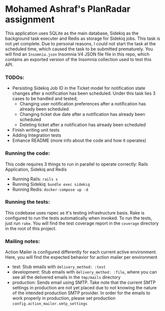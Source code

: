 # Mohamed Ashraf's PlanRadar assignment

This application uses SQLite as the main database, Sidekiq as the background task executer and Redis as storage for Sidekiq jobs.
This task is not yet complete. Due to personal reasons, I could not start the task at the scheduled time, which caused the task to be submitted prematurely.
You will find an `Insomnia.json` Insomnia V4 JSON file file in this repo, which contains an exported version of the Insomnia collection used to test this API.

### TODOs:

- Persisting Sidekiq Job ID in the Ticket model for notification state changes after a notification has been scheduled. Under this task lies 3 cases to be handled and tested;
  - Changing user notification preferences after a notification has already been scheduled
  - Changing ticket due date after a notification has already been scheduled
  - Deleting ticket after a notification has already been scheduled
- Finish writing unit tests
- Adding Integration tests
- Enhance README (more info about the code and how it operates)

### Running the code:

This code requires 3 things to run in parallel to operate correctly: Rails Application, Sidekiq and Redis

- Running Rails: `rails s`
- Running Sidekiq: `bundle exec sidekiq`
- Running Redis: `docker-compose up -d`

### Running the tests:

This codebase uses rspec as it's testing infrastructure basis. Rake is configured to run the tests automatically when invoked. To run the tests, just run `rake`.
You will find the test coverage report in the `coverage` directory in the root of this project.

### Mailing notes:

Action Mailer is configured differently for each current active environment. Here, you will find the expected behavior for action mailer per environment

- test: Stub emails with `delivery_method: :test`
- development: Stub emails with `delivery_method: :file`, where you can see all the delivered emails in the `tmp/mails` directory
- production: Sends email using SMTP. Take note that the current SMTP settings in production are not yet placed due to not knowing the nature of the intended production SMTP provider. In order for the emails to work properly in production, please set production `config.action_mailer.smtp_settings`
